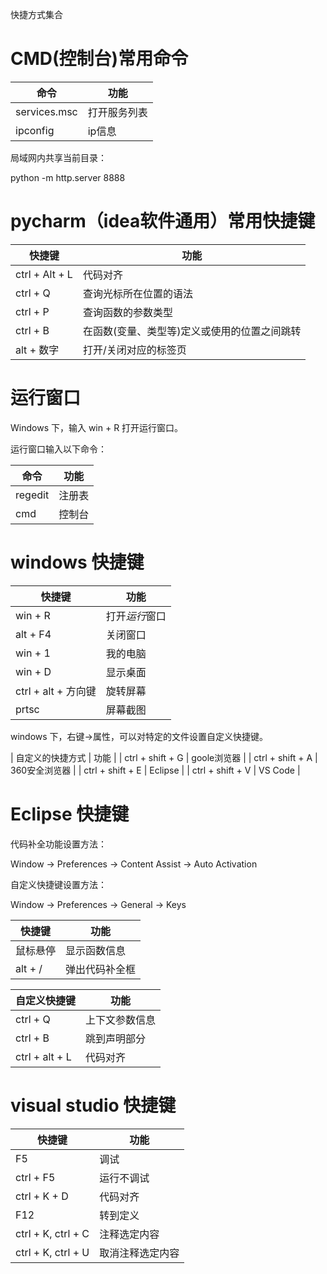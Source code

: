 快捷方式集合

# CMD(控制台)常用命令

| 命令          | 功能          |
| ---           | ---          |
| services.msc  | 打开服务列表  |
| ipconfig      | ip信息        |

局域网内共享当前目录：

python -m http.server 8888

# pycharm（idea软件通用）常用快捷键

| 快捷键         | 功能                  |
| ---            | ---                  |
| ctrl + Alt + L | 代码对齐              |
| ctrl + Q       | 查询光标所在位置的语法 |
| ctrl + P       | 查询函数的参数类型     |
| ctrl + B       | 在函数(变量、类型等)定义或使用的位置之间跳转|
| alt + 数字     | 打开/关闭对应的标签页    |

# 运行窗口

Windows 下，输入 win + R 打开运行窗口。

运行窗口输入以下命令：

| 命令      | 功能   |
| ---       | ---   |
| regedit   | 注册表 |
| cmd       | 控制台 |

# windows 快捷键

| 快捷键                | 功能           |
| ---                   | ---           |
| win + R               | 打开*运行*窗口 |
| alt + F4              | 关闭窗口       |
| win + 1               | 我的电脑       |
| win + D               | 显示桌面       |
| ctrl + alt + 方向键    | 旋转屏幕       |
| prtsc                 | 屏幕截图       |

windows 下，右键->属性，可以对特定的文件设置自定义快捷键。

| 自定义的快捷方式  | 功能           |
| ctrl + shift + G | goole浏览器    |
| ctrl + shift + A | 360安全浏览器   |
| ctrl + shift + E | Eclipse        |
| ctrl + shift + V | VS Code        |

# Eclipse 快捷键

代码补全功能设置方法：

Window -> Preferences -> Content Assist -> Auto Activation

自定义快捷键设置方法：

Window -> Preferences -> General -> Keys

| 快捷键            | 功能          |
| ---              | ---           |
| 鼠标悬停          | 显示函数信息   |
| alt + /          | 弹出代码补全框  |

| 自定义快捷键      | 功能          |
| ---              | ---           |
| ctrl + Q         | 上下文参数信息 |
| ctrl + B         | 跳到声明部分   |
| ctrl + alt + L   | 代码对齐       |

# visual studio 快捷键

| 快捷键            | 功能          |
| ---              | ---           |
| F5               | 调试          |
| ctrl + F5        | 运行不调试     |
| ctrl + K + D     | 代码对齐       |
| F12              | 转到定义       |
|ctrl + K, ctrl + C| 注释选定内容   |
|ctrl + K, ctrl + U|取消注释选定内容 |